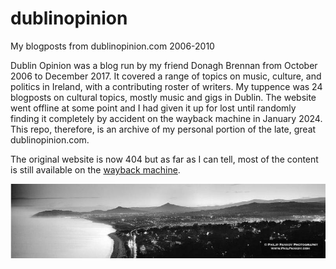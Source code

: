 # dublinopinion

My blogposts from dublinopinion.com 2006-2010

Dublin Opinion was a blog run by my friend Donagh Brennan from October 2006 to December 2017. It covered a range of topics on music, culture, and politics in Ireland, with a contributing roster of writers. My tuppence was 24 blogposts on cultural topics, mostly music and gigs in Dublin. The website went offline at some point and I had given it up for lost until randomly finding it completely by accident on the wayback machine in January 2024. This repo, therefore, is an archive of my personal portion of the late, great dublinopinion.com. 

The original website is now 404 but as far as I can tell, most of the content is still available on the [wayback machine](https://web.archive.org/web/20171221233435/http://dublinopinion.com/).

![](/cropped-1234-dublinopinionbanner.jpg)

